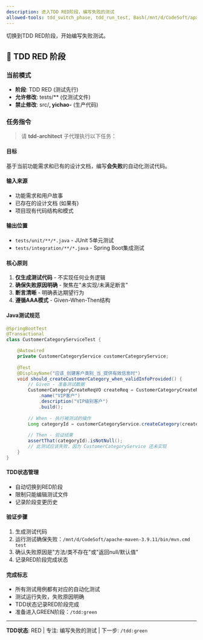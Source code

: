 ```yaml
---
description: 进入TDD RED阶段，编写失败的测试
allowed-tools: tdd_switch_phase, tdd_run_test, Bash(/mnt/d/CodeSoft/apache-maven-3.9.11/bin/mvn.cmd:*)
---
```


切换到TDD RED阶段，开始编写失败测试。

## 🔴 TDD RED 阶段

### 当前模式
- **阶段**: TDD RED (测试先行)
- **允许修改**: tests/** (仅测试文件)
- **禁止修改**: src/**, yichao-** (生产代码)

### 任务指令

> 请 **tdd-architect** 子代理执行以下任务：

#### 目标  
基于当前功能需求和已有的设计文档，编写**会失败**的自动化测试代码。

#### 输入来源
- 功能需求和用户故事
- 已存在的设计文档 (如果有)
- 项目现有代码结构和模式

#### 输出位置
- `tests/unit/**/*.java` - JUnit 5单元测试
- `tests/integration/**/*.java` - Spring Boot集成测试

#### 核心原则
1. **仅生成测试代码** - 不实现任何业务逻辑
2. **确保失败原因明确** - 聚焦在"未实现/未满足断言"
3. **断言清晰** - 明确表达期望行为  
4. **遵循AAA模式** - Given-When-Then结构

#### Java测试规范
```java
@SpringBootTest
@Transactional
class CustomerCategoryServiceTest {

    @Autowired
    private CustomerCategoryService customerCategoryService;
    
    @Test
    @DisplayName("应该_创建客户类别_当_提供有效信息时")
    void should_createCustomerCategory_when_validInfoProvided() {
        // Given - 准备测试数据
        CustomerCategoryCreateReqVO createReq = CustomerCategoryCreateReqVO.builder()
            .name("VIP客户")
            .description("VIP级别客户")
            .build();
        
        // When - 执行被测试的操作
        Long categoryId = customerCategoryService.createCategory(createReq);
        
        // Then - 验证结果
        assertThat(categoryId).isNotNull();
        // 此测试应该失败，因为 CustomerCategoryService 还未实现
    }
}
```

#### TDD状态管理
- 自动切换到RED阶段
- 限制只能编辑测试文件
- 记录阶段变更历史

#### 验证步骤
1. 生成测试代码
2. 运行测试确保失败：`/mnt/d/CodeSoft/apache-maven-3.9.11/bin/mvn.cmd test`
3. 确认失败原因是"方法/类不存在"或"返回null/默认值"
4. 记录RED阶段完成状态

#### 完成标志
- 所有测试用例都有对应的自动化测试
- 测试运行失败，失败原因明确
- TDD状态记录RED阶段完成
- 准备进入GREEN阶段：`/tdd:green`

---
**TDD状态**: RED | 专注: 编写失败的测试 | 下一步: `/tdd:green`